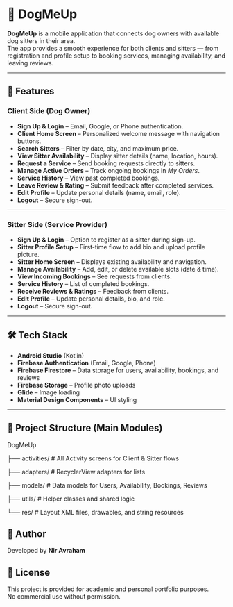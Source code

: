 
# 🐾 DogMeUp

**DogMeUp** is a mobile application that connects dog owners with available dog sitters in their area.  
The app provides a smooth experience for both clients and sitters — from registration and profile setup to booking services, managing availability, and leaving reviews.

---

## 📱 Features

### Client Side (Dog Owner)
- **Sign Up & Login** – Email, Google, or Phone authentication.
- **Client Home Screen** – Personalized welcome message with navigation buttons.
- **Search Sitters** – Filter by date, city, and maximum price.
- **View Sitter Availability** – Display sitter details (name, location, hours).
- **Request a Service** – Send booking requests directly to sitters.
- **Manage Active Orders** – Track ongoing bookings in *My Orders*.
- **Service History** – View past completed bookings.
- **Leave Review & Rating** – Submit feedback after completed services.
- **Edit Profile** – Update personal details (name, email, role).
- **Logout** – Secure sign-out.

---

### Sitter Side (Service Provider)
- **Sign Up & Login** – Option to register as a sitter during sign-up.
- **Sitter Profile Setup** – First-time flow to add bio and upload profile picture.
- **Sitter Home Screen** – Displays existing availability and navigation.
- **Manage Availability** – Add, edit, or delete available slots (date & time).
- **View Incoming Bookings** – See requests from clients.
- **Service History** – List of completed bookings.
- **Receive Reviews & Ratings** – Feedback from clients.
- **Edit Profile** – Update personal details, bio, and role.
- **Logout** – Secure sign-out.

---

## 🛠️ Tech Stack

- **Android Studio** (Kotlin)
- **Firebase Authentication** (Email, Google, Phone)
- **Firebase Firestore** – Data storage for users, availability, bookings, and reviews
- **Firebase Storage** – Profile photo uploads
- **Glide** – Image loading
- **Material Design Components** – UI styling

---

## 📂 Project Structure (Main Modules)
DogMeUp

├── activities/ # All Activity screens for Client & Sitter flows

├── adapters/ # RecyclerView adapters for lists

├── models/ # Data models for Users, Availability, Bookings, Reviews

├── utils/ # Helper classes and shared logic

└── res/ # Layout XML files, drawables, and string resources


## 👤 Author

Developed by **Nir Avraham**

## 📜 License

This project is provided for academic and personal portfolio purposes.  
No commercial use without permission.
